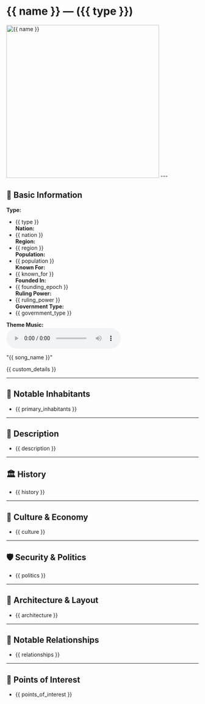 # {{ name }} — ({{ type }})

<!-- Optional -->
<img src="{{ image_path }}" alt="{{ name }}" width="400" />
---

## 📍 Basic Information
**Type:**  
  - {{ type }}  
**Nation:**  
  - {{ nation }}  
**Region:**  
  - {{ region }}  
**Population:**  
  - {{ population }}  
**Known For:**  
  - {{ known_for }}  
**Founded In:**  
  - {{ founding_epoch }}  
**Ruling Power:**  
  - {{ ruling_power }}  
**Government Type:**  
  - {{ government_type }}  

**Theme Music:**  
<audio controls>
  <source src="{{ song_link }}" type="audio/mpeg">
  Your browser does not support the audio element.
</audio>

"{{ song_name }}"  

{{ custom_details }}

---

## 👥 Notable Inhabitants
 - {{ primary_inhabitants }}

---

## 🧭 Description
 - {{ description }}

---

## 🏛️ History
 - {{ history }}

---

## 🧃 Culture & Economy
 - {{ culture }}

---

## 🛡️ Security & Politics
 - {{ politics }}

---

## 🧱 Architecture & Layout
 - {{ architecture }}

---

## 🔗 Notable Relationships
 - {{ relationships }}

---

## 🧭 Points of Interest
 - {{ points_of_interest }}